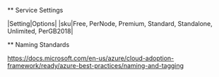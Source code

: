 

** Service Settings

|Setting|Options|
|sku|Free, PerNode, Premium, Standard, Standalone, Unlimited, PerGB2018|


** Naming Standards

https://docs.microsoft.com/en-us/azure/cloud-adoption-framework/ready/azure-best-practices/naming-and-tagging